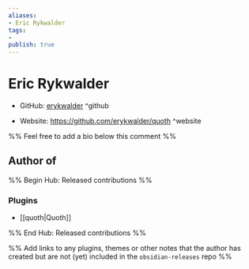 ```yaml
---
aliases:
- Eric Rykwalder
tags:
- 
publish: true
---
```


# Eric Rykwalder

- GitHub: [erykwalder](https://github.com/erykwalder/) ^github
<!-- - Discord: `@` ^discord-->
- Website: <https://github.com/erykwalder/quoth> ^website
<!-- - [[Publish sites|Publish site]]: ^publish-->

%% Feel free to add a bio below this comment %%


## Author of

%% Begin Hub: Released contributions %%
### Plugins
- [[quoth|Quoth]]

%% End Hub: Released contributions %%

%% Add links to any plugins, themes or other notes that the author has created but are not (yet) included in the `obsidian-releases` repo %%

<!--
### Unlisted plugins

- 
-->

<!--
### Others

- 
-->

<!--
## Sponsor this author

- [[GitHub sponsors]]: [Sponsor @erykwalder on GitHub Sponsors](https://github.com/sponsors/erykwalder) ^github-sponsor
- [[Buy me a coffee]]: ^buy-me-a-coffee
- [[PayPal]]: ^paypal
- [[Patreon]]: ^patreon

-->

<!--
## Follow this author

- [[YouTube Channels|On YouTube]]: ^youtube
- Twitter: ^twitter
- ...
-->